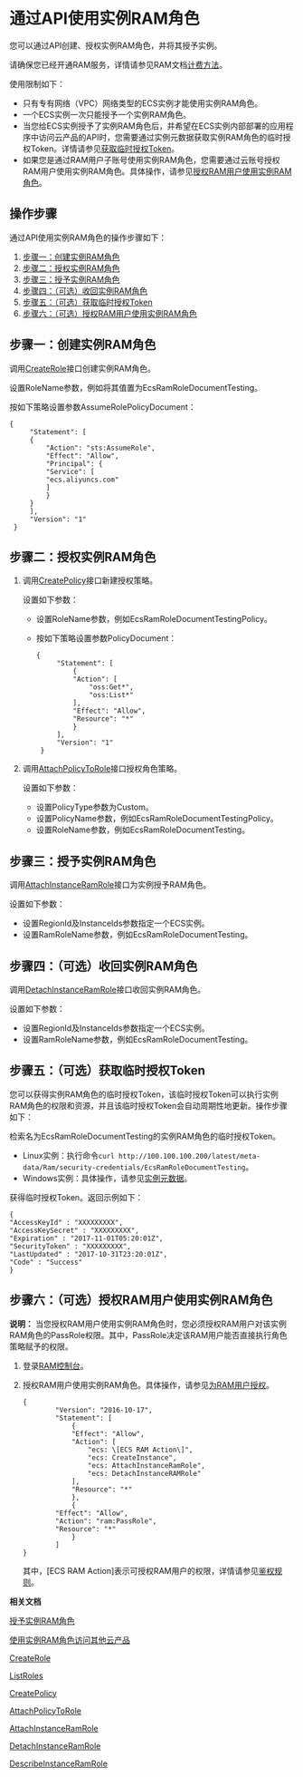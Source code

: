 # 通过API使用实例RAM角色

您可以通过API创建、授权实例RAM角色，并将其授予实例。

请确保您已经开通RAM服务，详情请参见RAM文档[计费方法](/cn.zh-CN/产品定价/计费方法.md)。

使用限制如下：

-   只有专有网络（VPC）网络类型的ECS实例才能使用实例RAM角色。
-   一个ECS实例一次只能授予一个实例RAM角色。
-   当您给ECS实例授予了实例RAM角色后，并希望在ECS实例内部部署的应用程序中访问云产品的API时，您需要通过实例元数据获取实例RAM角色的临时授权Token。详情请参见[获取临时授权Token](#Token)。
-   如果您是通过RAM用户子账号使用实例RAM角色，您需要通过云账号授权RAM用户使用实例RAM角色。具体操作，请参见[授权RAM用户使用实例RAM角色](#Authorize)。

## 操作步骤

通过API使用实例RAM角色的操作步骤如下：

1.  [步骤一：创建实例RAM角色](#step3)
2.  [步骤二：授权实例RAM角色](#section_jhn_g25_xdb)
3.  [步骤三：授予实例RAM角色](#section_pmw_bf5_xdb)
4.  [步骤四：（可选）收回实例RAM角色](#section_k4m_2f5_xdb)
5.  [步骤五：（可选）获取临时授权Token](#Token)
6.  [步骤六：（可选）授权RAM用户使用实例RAM角色](#Authorize)

## 步骤一：创建实例RAM角色

调用[CreateRole](/cn.zh-CN/API参考（RAM）/角色管理接口/CreateRole.md)接口创建实例RAM角色。

设置RoleName参数，例如将其值置为EcsRamRoleDocumentTesting。

按如下策略设置参数AssumeRolePolicyDocument：

```
{
     "Statement": [
     {
         "Action": "sts:AssumeRole",
         "Effect": "Allow",
         "Principal": {
         "Service": [
         "ecs.aliyuncs.com"
         ]
         }
     }
     ],
     "Version": "1"
 }
```

## 步骤二：授权实例RAM角色

1.  调用[CreatePolicy](/cn.zh-CN/API参考（RAM）/权限策略管理接口/CreatePolicy.md)接口新建授权策略。

    设置如下参数：

    -   设置RoleName参数，例如EcsRamRoleDocumentTestingPolicy。
    -   按如下策略设置参数PolicyDocument：

        ```
        {
             "Statement": [
                 {
                 "Action": [
                     "oss:Get*",
                     "oss:List*"
                 ],
                 "Effect": "Allow",
                 "Resource": "*"
                 }
             ],
             "Version": "1"
         }
        ```

2.  调用[AttachPolicyToRole](/cn.zh-CN/API参考（RAM）/权限策略管理接口/AttachPolicyToRole.md)接口授权角色策略。

    设置如下参数：

    -   设置PolicyType参数为Custom。
    -   设置PolicyName参数，例如EcsRamRoleDocumentTestingPolicy。
    -   设置RoleName参数，例如EcsRamRoleDocumentTesting。

## 步骤三：授予实例RAM角色

调用[AttachInstanceRamRole](/cn.zh-CN/API参考/实例/AttachInstanceRamRole.md)接口为实例授予RAM角色。

设置如下参数：

-   设置RegionId及InstanceIds参数指定一个ECS实例。
-   设置RamRoleName参数，例如EcsRamRoleDocumentTesting。

## 步骤四：（可选）收回实例RAM角色

调用[DetachInstanceRamRole](/cn.zh-CN/API参考/实例/DetachInstanceRamRole.md)接口收回实例RAM角色。

设置如下参数：

-   设置RegionId及InstanceIds参数指定一个ECS实例。
-   设置RamRoleName参数，例如EcsRamRoleDocumentTesting。

## 步骤五：（可选）获取临时授权Token

您可以获得实例RAM角色的临时授权Token，该临时授权Token可以执行实例RAM角色的权限和资源，并且该临时授权Token会自动周期性地更新。操作步骤如下：

检索名为EcsRamRoleDocumentTesting的实例RAM角色的临时授权Token。

-   Linux实例：执行命令`curl http://100.100.100.200/latest/meta-data/Ram/security-credentials/EcsRamRoleDocumentTesting`。
-   Windows实例：具体操作，请参见[实例元数据](/cn.zh-CN/实例/管理实例/使用实例元数据/实例元数据概述.md)。

获得临时授权Token。返回示例如下：

```
{
"AccessKeyId" : "XXXXXXXXX",
"AccessKeySecret" : "XXXXXXXXX",
"Expiration" : "2017-11-01T05:20:01Z",
"SecurityToken" : "XXXXXXXXX",
"LastUpdated" : "2017-10-31T23:20:01Z",
"Code" : "Success"
}
```

## 步骤六：（可选）授权RAM用户使用实例RAM角色

**说明：** 当您授权RAM用户使用实例RAM角色时，您必须授权RAM用户对该实例RAM角色的PassRole权限。其中，PassRole决定该RAM用户能否直接执行角色策略赋予的权限。

1.  登录[RAM控制台](https://ram.console.aliyun.com/#/overview)。

2.  授权RAM用户使用实例RAM角色。具体操作，请参见[为RAM用户授权](/cn.zh-CN/用户管理/为RAM用户授权.md)。

    ```
    {
            "Version": "2016-10-17",
            "Statement": [
                {
                "Effect": "Allow",
                "Action": [
                    "ecs: \[ECS RAM Action\]",
                    "ecs: CreateInstance",
                    "ecs: AttachInstanceRamRole",
                    "ecs: DetachInstanceRAMRole"
                ],
                "Resource": "*"
                },
                {
            "Effect": "Allow",
            "Action": "ram:PassRole",
            "Resource": "*"
                }
            ]
    }
    ```

    其中，\[ECS RAM Action\]表示可授权RAM用户的权限，详情请参见[鉴权规则](/cn.zh-CN/API参考/鉴权规则.md)。


**相关文档**  


[授予实例RAM角色](/cn.zh-CN/安全/实例RAM角色/授予实例RAM角色.md)

[使用实例RAM角色访问其他云产品](/cn.zh-CN/最佳实践/使用实例RAM角色访问其他云产品.md)

[CreateRole](/cn.zh-CN/API参考（RAM）/角色管理接口/CreateRole.md)

[ListRoles](/cn.zh-CN/API参考（RAM）/角色管理接口/ListRoles.md)

[CreatePolicy](/cn.zh-CN/API参考（RAM）/权限策略管理接口/CreatePolicy.md)

[AttachPolicyToRole](/cn.zh-CN/API参考（RAM）/权限策略管理接口/AttachPolicyToRole.md)

[AttachInstanceRamRole](/cn.zh-CN/API参考/实例/AttachInstanceRamRole.md)

[DetachInstanceRamRole](/cn.zh-CN/API参考/实例/DetachInstanceRamRole.md)

[DescribeInstanceRamRole](/cn.zh-CN/API参考/实例/DescribeInstanceRamRole.md)

